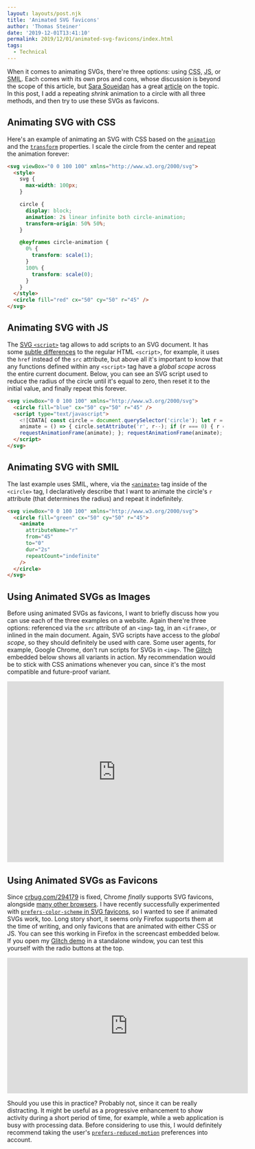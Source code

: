 ```yaml
---
layout: layouts/post.njk
title: 'Animated SVG favicons'
author: 'Thomas Steiner'
date: '2019-12-01T13:41:10'
permalink: 2019/12/01/animated-svg-favicons/index.html
tags:
  - Technical
---
```


When it comes to animating SVGs, there're three options: using
<abbr title="Cascading Style Sheets">CSS</abbr>,
<abbr title="JavaScript">JS</abbr>, or
<abbr title="Synchronized Multimedia Integration Language">SMIL</abbr>.
Each comes with its own pros and cons, whose discussion is beyond the scope of this article,
but [Sara Soueidan](https://www.sarasoueidan.com/) has a great
[article](https://theblog.adobe.com/the-state-of-svg-animation) on the topic.
In this post, I add a repeating _shrink_ animation to a circle with all three methods,
and then try to use these SVGs as favicons.

## Animating SVG with CSS

Here's an example of animating an SVG with CSS based on the
[`animation`](https://developer.mozilla.org/en-US/docs/Web/CSS/animation) and the
[`transform`](https://developer.mozilla.org/en-US/docs/Web/CSS/transform) properties.
I scale the circle from the center and repeat the animation forever:

```html
<svg viewBox="0 0 100 100" xmlns="http://www.w3.org/2000/svg">
  <style>
    svg {
      max-width: 100px;
    }

    circle {
      display: block;
      animation: 2s linear infinite both circle-animation;
      transform-origin: 50% 50%;
    }

    @keyframes circle-animation {
      0% {
        transform: scale(1);
      }
      100% {
        transform: scale(0);
      }
    }
  </style>
  <circle fill="red" cx="50" cy="50" r="45" />
</svg>
```

## Animating SVG with JS

The [SVG `<script>`](https://developer.mozilla.org/en-US/docs/Web/SVG/Element/script)
tag allows to add scripts to an SVG document.
It has some [subtle differences](https://svgwg.org/svg2-draft/interact.html#ScriptElement)
to the regular HTML `<script>`, for example, it uses the `href` instead of the `src` attribute,
but above all it's important to know that any functions defined within any `<script>` tag
have a _global scope_ across the entire current document.
Below, you can see an SVG script used to reduce the radius of the circle until it's equal to zero,
then reset it to the initial value, and finally repeat this forever.

```html
<svg viewBox="0 0 100 100" xmlns="http://www.w3.org/2000/svg">
  <circle fill="blue" cx="50" cy="50" r="45" />
  <script type="text/javascript">
    <![CDATA[ const circle = document.querySelector('circle'); let r = 45; const
    animate = () => { circle.setAttribute('r', r--); if (r === 0) { r = 45; }
    requestAnimationFrame(animate); }; requestAnimationFrame(animate); ]]>
  </script>
</svg>
```

## Animating SVG with SMIL

The last example uses SMIL, where, via the
[`<animate>`](https://developer.mozilla.org/en-US/docs/Web/SVG/SVG_animation_with_SMIL)
tag inside of the `<circle>` tag, I declaratively describe that I want to
animate the circle's `r` attribute (that determines the radius) and repeat it indefinitely.

```html
<svg viewBox="0 0 100 100" xmlns="http://www.w3.org/2000/svg">
  <circle fill="green" cx="50" cy="50" r="45">
    <animate
      attributeName="r"
      from="45"
      to="0"
      dur="2s"
      repeatCount="indefinite"
    />
  </circle>
</svg>
```

## Using Animated SVGs as Images

Before using animated SVGs as favicons, I want to briefly discuss
how you can use each of the three examples on a website.
Again there're three options: referenced via the `src` attribute of an `<img>` tag,
in an `<iframe>`, or inlined in the main document.
Again, SVG scripts have access to the _global scope_, so they should definitely be used with care.
Some user agents, for example, Google Chrome, don't run scripts for SVGs in `<img>`.
The [Glitch](https://glitch.com/~animated-svg-favicon) embedded below shows all variants in action.
My recommendation would be to stick with CSS animations whenever you can,
since it's the most compatible and future-proof variant.

<div class="glitch-embed-wrap" style="height: 420px; width: 100%;">
  <iframe
    src="https://glitch.com/embed/#!/embed/animated-svg-favicon?path=icon_js.svg&previewSize=100"
    title="animated-svg-favicon on Glitch"
    allow="geolocation; microphone; camera; midi; vr; encrypted-media"
    style="height: 100%; width: 100%; border: 0;"
    loading="lazy">
  </iframe>
</div>

## Using Animated SVGs as Favicons

Since [crbug.com/294179](https://crbug.com/294179) is fixed, Chrome _finally_ supports SVG favicons,
alongside [many other browsers](https://caniuse.com/#feat=link-icon-svg).
I have recently successfully experimented with
[`prefers-color-scheme` in SVG favicons](/2019/09/21/prefers-color-scheme-in-svg-favicons-for-dark-mode-icons/),
so I wanted to see if animated SVGs work, too.
Long story short, it seems only Firefox supports them at the time of writing,
and only favicons that are animated with either CSS or JS.
You can see this working in Firefox in the screencast embedded below.
If you open my [Glitch demo](https://animated-svg-favicon.glitch.me/) in a standalone window,
you can test this yourself with the radio buttons at the top.

<iframe width="560" height="315" src="https://www.youtube-nocookie.com/embed/SlesN-eGdIE" frameborder="0" allow="accelerometer; autoplay; encrypted-media; gyroscope; picture-in-picture" allowfullscreen loading="lazy"></iframe>

Should you use this in practice?
Probably not, since it can be really distracting.
It might be useful as a progressive enhancement to show activity during a short period of time,
for example, while a web application is busy with processing data.
Before considering to use this, I would definitely recommend taking the user's
[`prefers-reduced-motion`](https://developers.google.com/web/updates/2019/03/prefers-reduced-motion)
preferences into account.
